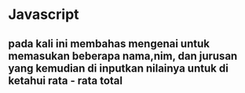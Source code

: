 # Javascript
## pada kali ini membahas mengenai untuk memasukan beberapa nama,nim, dan jurusan yang kemudian di inputkan nilainya untuk di ketahui rata - rata total